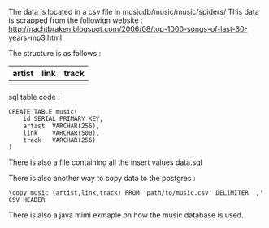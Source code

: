 The data is located in a csv file in musicdb/music/music/spiders/
This data is scrapped from the followign website : 
http://nachtbraken.blogspot.com/2006/08/top-1000-songs-of-last-30-years-mp3.html

The structure is as follows : 

| artist | link | track |
|--------|------|-------|
|        |      |       |

sql table code :
```
CREATE TABLE music(
	id SERIAL PRIMARY KEY,
	artist  VARCHAR(256),
	link 	VARCHAR(500),
	track	VARCHAR(256)
)
```

There is also a file containing all the insert values data.sql 

There is also another way to copy data to the postgres :

```
\copy music (artist,link,track) FROM 'path/to/music.csv' DELIMITER ',' CSV HEADER
```

There is also a java mimi exmaple on how the music database is used. 
